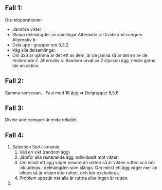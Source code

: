 ## Fall 1:
Grundoperationer:
- Jämföra vikter
- Skapa delmängder av samlingar
Alternativ a: Divide and conquer
Alternativ b: 
- Dela upp i grupper om 3,3,2,
- Väg alla delsamlingar,
- Om 3x3 är ojämna är det ett av dem, är de jämna så är det en av de resterande 2.
Alternativ c: Random urval av 2 stycken ägg, nedre gräns blir en aktion.

## Fall 2:
Samma som ovan... Fast med 16 ägg => Delgrupper 5,5,6.
## Fall 3:
Divide and conquer är enda reliable. 
## Fall 4: 
1.  Selection Sort-liknande
	1. Välj en vikt (random ägg)
	2. Jämför alla resterande ägg individuellt mot vikten
	3. Om minst ett ägg väger mindre än vikten så är vikten rutten och bör inkluderas i delmängden som slängs. Om minst ett ägg väger mer än vikten så är vikten inte rutten, och bör exkluderas. 
	4. Problem uppstår när alla är ruttna eller ingen är rutten.
2. 